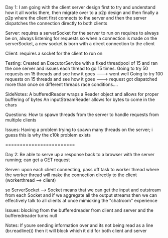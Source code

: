 Day 1: I am going with the client server design first to try and understand how it all works there, then migrate
over to a p2p design and then finally a p2p where the client first connects to the server and then the server dispatches
the connection directly to both clients

Server:
requires a serverSocket for the server to run on
requires to always be on, always listening for requests
so when a connection is made on the serverSocket,
a new socket is born with a direct connection to the client

Client:
requires a socket for the client to run on


Testing:
Created an ExecutorService with a fixed threadpool of 15 and ran the one server
and issues each thread to go 15 times.
Going to try 50 requests on 15 threads and see how it goes ---> went well
Going to try 100 requests on 15 threads and see how it goes ---> request got dispatched more than once on different threads
race conditions....


SideNotes:
A bufferedReader wraps a Reader object and allows for proper buffering of bytes
An inputStreamReader allows for bytes to come in the chars

Questions:
How to spawn threads from the server to handle requests from multiple clients

Issues:
Having a problem trying to spawn many threads on the server; i guess this is why the c10k problem exists


========================

Day 2: Be able to serve up a response back to a browser with the server running; can get a GET request

Server: upon each client connecting, pass off task to worker thread
where the worker thread will make the connection directly to the client (workerthread --> client)


so ServerSocket --> Socket means that we can get the input and outstream from each Socket and if we aggregate
all the output streams then we can effectively talk to all clients at once mimicking the "chatroom" experience

Issues: blocking from the bufferedreader from client and server and the bufferedreader turns null

Notes: If youre sending information over and its not being read as a line (br.readline()) then it will block which it did
for both client and server